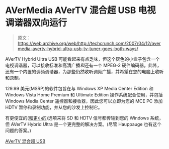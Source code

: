 # AVerMedia AVerTV 混合超 USB 电视调谐器双向运行

> 原文：<https://web.archive.org/web/http://techcrunch.com/2007/04/12/avermedia-avertv-hybrid-ultra-usb-tv-tuner-goes-both-ways/>

AVerTV Hybrid Ultra USB 可能看起来有点乏味，但这个灰色的小盒子包含一个电视调谐器，可以接收标准和高清广播*和*还有一个 MPEG-2 硬件编码器。此外，还有一个内置的调频调谐器，为那些仍然收听调频广播，并希望在您的电脑上收听和录制。

129.99 美元(MSRP)的软件包旨在与 Windows XP Media Center Edition 和 Windows Vista Home Premium 和 Ultimate Edition 操作系统配合使用，并包括 Windows Media Center 遥控器和接收器，因此您可以立即为您的 MCE PC 添加 HDTV 暂停和录制功能，并从您的沙发上控制它。

有更便宜的([和更小的](https://web.archive.org/web/20150428212529/http://www.amazon.com/exec/obidos/ASIN/B000J1CCGA/ref=nosim/coffeeresearch68608-20))选项来将 SD 和 HDTV 信号都传输到您的 Windows 系统，但 AVerTV Hybrid Ultra 是一个更完整的解决方案。(尽管 Hauppauge 也有这个问题的答案。)

[AVerTV 混合超 USB](https://web.archive.org/web/20150428212529/http://www.aver.com/mpd/hybrid_ultra_usb_mce.html)